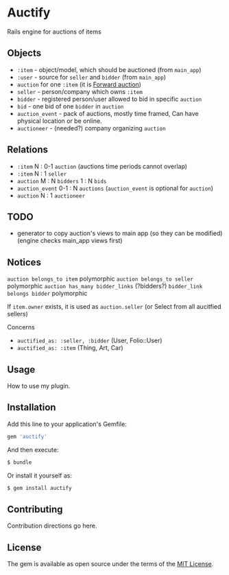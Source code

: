 # Auctify
Rails engine for auctions of items

## Objects
- `:item` - object/model, which should be auctioned (from `main_app`)
- `:user` - source for `seller` and `bidder` (from `main_app`)
- `auction` for one `:item` (it is [Forward auction](https://en.wikipedia.org/wiki/Forward_auction))
- `seller` - person/company which owns `:item`
- `bidder` - registered person/user allowed to bid in specific `auction`
- `bid` - one bid of one `bidder` in `auction`
- `auction_event` - pack of auctions, mostly time framed, Can have physical location or be online.
- `auctioneer` - (needed?) company organizing `auction`

## Relations
- `:item` N : 0-1 `auction` (auctions time periods cannot overlap)
- `:item` N : 1 `seller`
- `auction` M : N `bidders` 1 : N `bids`
- `auction_event` 0-1 : N `auctions`  (`auction_event` is optional for `auction`)
- `auction` N : 1 `auctioneer`




## TODO
- generator to copy auction's views to main app (so they can be modified) (engine checks main_app views first)



## Notices
`auction belongs_to item`  polymorphic
`auction belongs_to seller`  polymorphic
`auction has_many bidder_links` (?bidders?)
`bidder_link belongs bidder` polymorphic

If `item.owner` exists, it is used as `auction.seller` (or Select from all aucitfied sellers)

Concerns
- `auctified_as: :seller, :bidder` (User, Folio::User)
- `auctified_as: :item` (Thing, Art, Car)


## Usage
How to use my plugin.

## Installation
Add this line to your application's Gemfile:

```ruby
gem 'auctify'
```

And then execute:
```bash
$ bundle
```

Or install it yourself as:
```bash
$ gem install auctify
```

## Contributing
Contribution directions go here.

## License
The gem is available as open source under the terms of the [MIT License](https://opensource.org/licenses/MIT).


